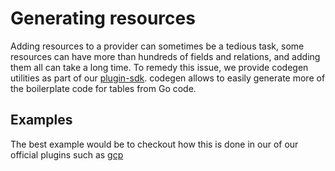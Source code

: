 # Generating resources

Adding resources to a provider can sometimes be a tedious task, some resources can have more than hundreds of fields and relations, and adding them all can
take a long time. To remedy this issue, we provide codegen utilities as part of our [plugin-sdk](https://github.com/cloudquery/plugin-sdk). codegen allows to easily generate more of the boilerplate code for tables from Go code.

## Examples

The best example would be to checkout how this is done in our of our official plugins such as [gcp](https://github.com/cloudquery/cloudquery/tree/main/plugins/source/gcp/codegen)
